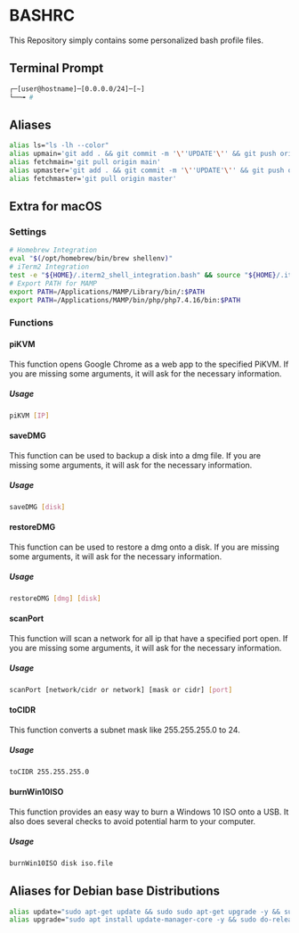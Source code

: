 # BASHRC

This Repository simply contains some personalized bash profile files.


## Terminal Prompt

```bash
┌─[user@hostname]─[0.0.0.0/24]─[~]
└──╼ #
```

## Aliases

```bash
alias ls="ls -lh --color"
alias upmain='git add . && git commit -m '\''UPDATE'\'' && git push origin main'
alias fetchmain='git pull origin main'
alias upmaster='git add . && git commit -m '\''UPDATE'\'' && git push origin master'
alias fetchmaster='git pull origin master'
```

## Extra for macOS

### Settings
```bash
# Homebrew Integration
eval "$(/opt/homebrew/bin/brew shellenv)"
# iTerm2 Integration
test -e "${HOME}/.iterm2_shell_integration.bash" && source "${HOME}/.iterm2_shell_integration.bash"
# Export PATH for MAMP
export PATH=/Applications/MAMP/Library/bin/:$PATH
export PATH=/Applications/MAMP/bin/php/php7.4.16/bin:$PATH
```

### Functions
#### piKVM
This function opens Google Chrome as a web app to the specified PiKVM. If you are missing some arguments, it will ask for the necessary information.

##### Usage
```bash
piKVM [IP]
```
#### saveDMG
This function can be used to backup a disk into a dmg file. If you are missing some arguments, it will ask for the necessary information.

##### Usage
```bash
saveDMG [disk]
```

#### restoreDMG
This function can be used to restore a dmg onto a disk. If you are missing some arguments, it will ask for the necessary information.

##### Usage
```bash
restoreDMG [dmg] [disk]
```

#### scanPort
This function will scan a network for all ip that have a specified port open. If you are missing some arguments, it will ask for the necessary information.

##### Usage
```bash
scanPort [network/cidr or network] [mask or cidr] [port]
```

#### toCIDR
This function converts a subnet mask like 255.255.255.0 to 24.

##### Usage
```bash
toCIDR 255.255.255.0
```

#### burnWin10ISO
This function provides an easy way to burn a Windows 10 ISO onto a USB. It also does several checks to avoid potential harm to your computer.

##### Usage
```bash
burnWin10ISO disk iso.file
```

## Aliases for Debian base Distributions

```bash
alias update="sudo apt-get update && sudo sudo apt-get upgrade -y && sudo apt-get dist-upgrade -y && sudo apt autoremove -y"
alias upgrade="sudo apt install update-manager-core -y && sudo do-release-upgrade -y"
```
